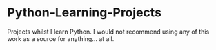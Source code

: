 # Python-Learning-Projects
Projects whilst I learn Python. I would not recommend using any of this work as a source for anything... at all.
